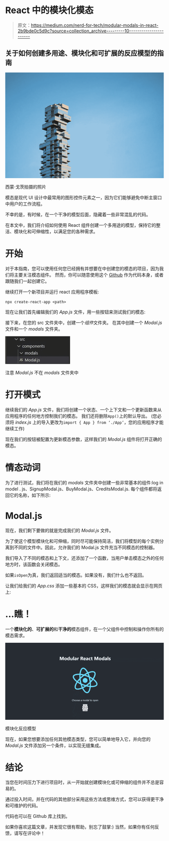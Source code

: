 # React 中的模块化模态

> 原文：<https://medium.com/nerd-for-tech/modular-modals-in-react-2b9bde0c5d9c?source=collection_archive---------10----------------------->

## 关于如何创建多用途、模块化和可扩展的反应模型的指南

![](img/1ab647cadc11dfc999ecae0fa378cbb4.png)

西蒙·戈茨拍摄的照片

模态是现代 UI 设计中最常用的图形控件元素之一，因为它们能够避免中断主窗口中用户的工作流程。

不幸的是，有时候，在一个干净的模型后面，隐藏着一些非常混乱的代码。

在本文中，我们将介绍如何使用 React 组件创建一个多用途的模型，保持它的整洁、模块化和可伸缩性，以满足您的各种需求。

# 开始

对于本指南，您可以使用任何您已经拥有并想要在中创建您的模态的项目，因为我们将主要关注模态组件。
然而，你可以随意使用这个 [Github](https://github.com/Roi-Livne/modular_modals) 作为代码本身，或者跟随我们一起创建它。

继续打开一个新项目并运行 react 应用程序模板:

```
npx create-react-app <path>
```

现在让我们首先编辑我们的 *App.js* 文件，用一些按钮来测试我们的模态:

接下来，在您的 src 文件夹中，创建一个*组件*文件夹。
在其中创建一个 *Modal.js* 文件和一个 *modals* 文件夹。

![](img/bda3afb3f758c6457f579ce747b22866.png)

注意 *Modal.js* 不在 *modals* 文件夹中

# 打开模式

继续我们的 *App.js* 文件，我们将创建一个状态、一个上下文和一个更新函数来从应用程序的任何地方控制我们的模态。
我们还将删除`App()`上的默认导出。
(您必须将 *index.js* 上的导入更改为`import { App } from ‘./App’`，您的应用程序才能继续工作)

现在我们的按钮被配置为更新模态参数，这样我们的 *Modal.js* 组件将打开正确的模态。

# 情态动词

为了进行测试，我们将在我们的 *modals* 文件夹中创建一些非常基本的组件:log in model . js、SignupModal.js、BuyModal.js、CreditsModal.js.
每个组件都将返回它的名称，如下所示:

# Modal.js

现在，我们剩下要做的就是完成我们的 *Modal.js* 文件。

为了使这个模型模块化和可伸缩，同时尽可能保持简洁，我们将模型的每个实例分离到不同的文件中。因此，允许我们的 Modal.js 文件充当不同模态的控制器。

我们导入了不同的模态和上下文，还添加了一个函数，当用户单击模态之外的任何地方时，该函数会关闭模态。

如果`isOpen`为真，我们返回适当的模态。如果没有，我们什么也不返回。

让我们给我们的 *App.css* 添加一些基本的 CSS，这样我们的模态就会显示在网页上:

# …瞧！

一个**模块化的**、**可扩展的**和**干净的**模态组件，在一个父组件中控制和操作你所有的模态需求。

![](img/2bdcbd33ceaf818e3cfbd84116023976.png)

模块化反应模型

现在，如果您想要添加任何其他模态类型，您可以简单地导入它，并向您的 *Modal.js* 文件添加另一个条件，以实现无缝集成。

# 结论

当您在时间压力下进行项目时，从一开始就创建模块化或可伸缩的组件并不总是容易的。

通过投入时间，并在代码的其他部分采用这些方法或思维方式，您可以获得更干净和可维护的代码。

代码也可以在 Github 库上找到。

如果你喜欢这篇文章，并发现它很有帮助，别忘了鼓掌:)
当然，如果你有任何反馈，请写在评论中！